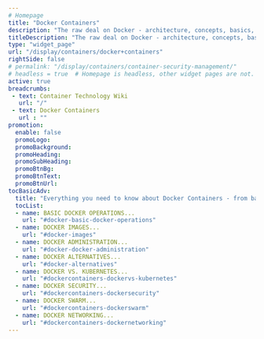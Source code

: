 ```yaml
---
# Homepage
title: "Docker Containers"
description: "The raw deal on Docker - architecture, concepts, basics, opinions, to ninja topics like Docker Swarm and Docker Networking."
titleDescription: "The raw deal on Docker - architecture, concepts, basics, opinions, to ninja topics like <a href='#'>Docker Swarm</a> and  <a href='#'>Docker Networking</a>."
type: "widget_page"
url: "/display/containers/docker+containers"  
rightSide: false
# permalink: "/display/containers/container-security-management/"
# headless = true  # Homepage is headless, other widget pages are not.
active: true
breadcrumbs:
 - text: Container Technology Wiki
   url: "/"
 - text: Docker Containers
   url : ""
promotion:
  enable: false
  promoLogo: 
  promoBackground: 
  promoHeading:
  promoSubHeading: 
  promoBtnBg:
  promoBtnText: 
  promoBtnUrl: 
tocBasicAdv:
  title: "Everything you need to know about Docker Containers - from basic to advanced:"
  tocList:
  - name: BASIC DOCKER OPERATIONS...
    url: "#docker-basic-docker-operations"
  - name: DOCKER IMAGES...
    url: "#docker-images"
  - name: DOCKER ADMINISTRATION...
    url: "#docker-docker-administration"
  - name: DOCKER ALTERNATIVES...
    url: "#docker-alternatives"
  - name: DOCKER VS. KUBERNETES...
    url: "#dockercontainers-dockervs-kubernetes"
  - name: DOCKER SECURITY...
    url: "#dockercontainers-dockersecurity"
  - name: DOCKER SWARM...
    url: "#dockercontainers-dockerswarm"
  - name: DOCKER NETWORKING...
    url: "#dockercontainers-dockernetworking"
---
```



